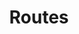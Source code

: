 ---
title: "Routes"
draft: false
# page title background image
bg_image: "images/backgrounds/portfolio-page.jpg"
# meta description
description : "this is meta description"
---